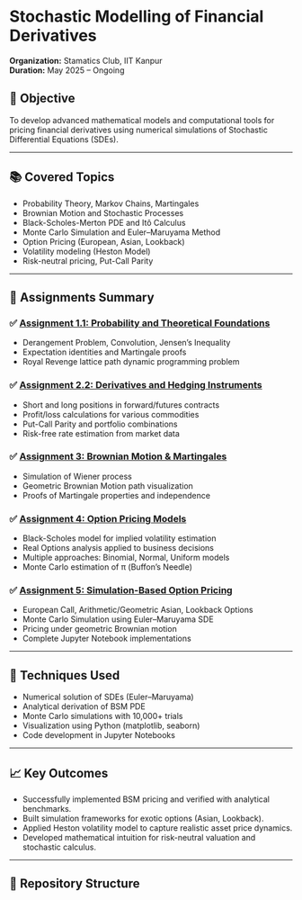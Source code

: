 # Stochastic Modelling of Financial Derivatives

**Organization:** Stamatics Club, IIT Kanpur  
**Duration:** May 2025 – Ongoing  

## 📌 Objective
To develop advanced mathematical models and computational tools for pricing financial derivatives using numerical simulations of Stochastic Differential Equations (SDEs).

---

## 📚 Covered Topics
- Probability Theory, Markov Chains, Martingales
- Brownian Motion and Stochastic Processes
- Black-Scholes-Merton PDE and Itô Calculus
- Monte Carlo Simulation and Euler–Maruyama Method
- Option Pricing (European, Asian, Lookback)
- Volatility modeling (Heston Model)
- Risk-neutral pricing, Put-Call Parity

---

## 🧠 Assignments Summary

### ✅ [Assignment 1.1: Probability and Theoretical Foundations](Assignment%201.1.pdf)
- Derangement Problem, Convolution, Jensen’s Inequality
- Expectation identities and Martingale proofs
- Royal Revenge lattice path dynamic programming problem

### ✅ [Assignment 2.2: Derivatives and Hedging Instruments](Assignment%202.2.pdf)
- Short and long positions in forward/futures contracts
- Profit/loss calculations for various commodities
- Put-Call Parity and portfolio combinations
- Risk-free rate estimation from market data

### ✅ [Assignment 3: Brownian Motion & Martingales](Assignment%203.pdf)
- Simulation of Wiener process
- Geometric Brownian Motion path visualization
- Proofs of Martingale properties and independence

### ✅ [Assignment 4: Option Pricing Models](Assignment%204.pdf)
- Black-Scholes model for implied volatility estimation
- Real Options analysis applied to business decisions
- Multiple approaches: Binomial, Normal, Uniform models
- Monte Carlo estimation of π (Buffon’s Needle)

### ✅ [Assignment 5: Simulation-Based Option Pricing](Assignment%205.pdf)
- European Call, Arithmetic/Geometric Asian, Lookback Options
- Monte Carlo Simulation using Euler–Maruyama SDE
- Pricing under geometric Brownian motion
- Complete Jupyter Notebook implementations

---

## 🧪 Techniques Used
- Numerical solution of SDEs (Euler–Maruyama)
- Analytical derivation of BSM PDE
- Monte Carlo simulations with 10,000+ trials
- Visualization using Python (matplotlib, seaborn)
- Code development in Jupyter Notebooks

---

## 📈 Key Outcomes
- Successfully implemented BSM pricing and verified with analytical benchmarks.
- Built simulation frameworks for exotic options (Asian, Lookback).
- Applied Heston volatility model to capture realistic asset price dynamics.
- Developed mathematical intuition for risk-neutral valuation and stochastic calculus.

---

## 📁 Repository Structure

